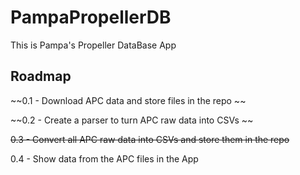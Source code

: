 # PampaPropellerDB
This is Pampa's Propeller DataBase App


## Roadmap
~~0.1 - Download APC data and store files in the repo ~~

~~0.2 - Create a parser to turn APC raw data into CSVs ~~

~~0.3 - Convert all APC raw data into CSVs and store them in the repo~~

0.4 - Show data from the APC files in the App
